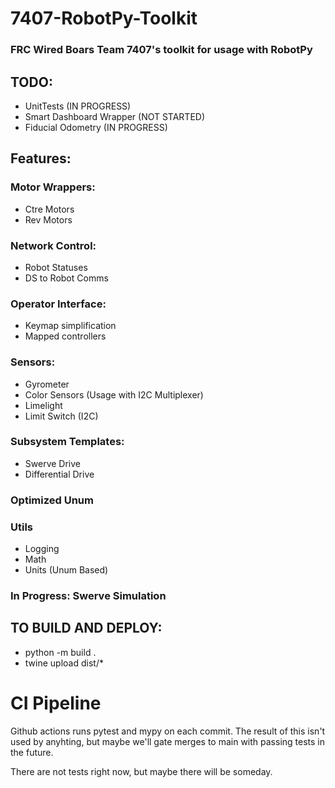 # 7407-RobotPy-Toolkit  
### FRC Wired Boars Team 7407's toolkit for usage with RobotPy  

## TODO:
 - UnitTests (IN PROGRESS)
 - Smart Dashboard Wrapper (NOT STARTED)
 - Fiducial Odometry (IN PROGRESS)

## Features:  
### Motor Wrappers:  
 - Ctre Motors
 - Rev Motors
### Network Control:
 - Robot Statuses
 - DS to Robot Comms
### Operator Interface:
 - Keymap simplification
 - Mapped controllers
### Sensors:
 - Gyrometer
 - Color Sensors (Usage with I2C Multiplexer)
 - Limelight
 - Limit Switch (I2C)
### Subsystem Templates:
 - Swerve Drive
 - Differential Drive
### Optimized Unum
### Utils
 - Logging
 - Math
 - Units (Unum Based)
### In Progress: Swerve Simulation

## TO BUILD AND DEPLOY:
 - python -m build .
 - twine upload dist/*

# CI Pipeline
Github actions runs pytest and mypy on each commit. The result of this isn't used by anyhting, but
maybe we'll gate merges to main with passing tests in the future.

There are not tests right now, but maybe there will be someday.